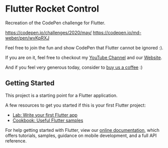 # Flutter Rocket Control

Recreation of the CodePen challenge for Flutter. 

https://codepen.io/challenges/2020/may/
https://codepen.io/md-weber/pen/wvKpRXJ

Feel free to join the fun and show CodePen that Flutter cannot be ignored :).

If you are on it, feel free to checkout my [YouTube Channel](https://youtube.com/c/flutterexplained) and our [Website](https://myracledesign.de/blog).

And if you feel very generous today, consider to [buy us a coffee](https://www.buymeacoffee.com/FlutterExp) :)


## Getting Started

This project is a starting point for a Flutter application.

A few resources to get you started if this is your first Flutter project:

- [Lab: Write your first Flutter app](https://flutter.dev/docs/get-started/codelab)
- [Cookbook: Useful Flutter samples](https://flutter.dev/docs/cookbook)

For help getting started with Flutter, view our
[online documentation](https://flutter.dev/docs), which offers tutorials,
samples, guidance on mobile development, and a full API reference.
